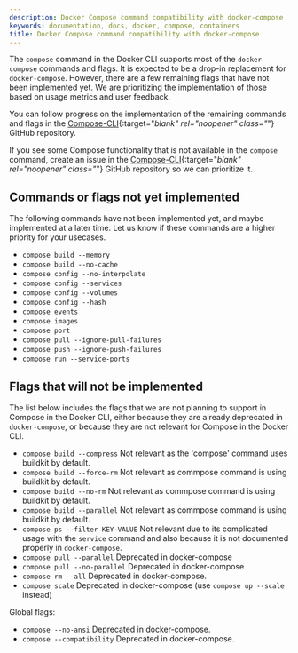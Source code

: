 ```yaml
---
description: Docker Compose command compatibility with docker-compose
keywords: documentation, docs, docker, compose, containers
title: Docker Compose command compatibility with docker-compose
---
```


The `compose` command in the Docker CLI supports most of the `docker-compose` commands and flags. It is expected to be a drop-in replacement for `docker-compose`. However, there are a few remaining flags that have not been implemented yet. We are prioritizing the implementation of those based on usage metrics and user feedback.

You can follow progress on the implementation of the remaining commands and flags in the  [Compose-CLI](https://github.com/docker/compose-cli/issues/1283){:target="_blank" rel="noopener" class="_"} GitHub repository.

If you see some Compose functionality that is not available in the `compose` command, create an issue in the [Compose-CLI](https://github.com/docker/compose-cli/issues){:target="_blank" rel="noopener" class="_"} GitHub repository so we can prioritize it.

## Commands or flags not yet implemented

The following commands have not been implemented yet, and maybe implemented at a later time.
Let us know if these commands are a higher priority for your usecases.

* `compose build --memory`
* `compose build --no-cache`
* `compose config --no-interpolate`
* `compose config --services`
* `compose config --volumes`
* `compose config --hash`
* `compose events`
* `compose images`
* `compose port`
* `compose pull --ignore-pull-failures`
* `compose push --ignore-push-failures`
* `compose run --service-ports`

## Flags that will not be implemented

The list below includes the flags that we are not planning to support in Compose in the Docker CLI,
either because they are already deprecated in `docker-compose`, or because they are not relevant for Compose in the Docker CLI.

* `compose build --compress` Not relevant as the 'compose' command uses buildkit by default.
* `compose build --force-rm` Not relevant as commpose command is using buildkit by default.
* `compose build --no-rm` Not relevant as commpose command is using buildkit by default.
* `compose build --parallel` Not relevant as commpose command is using buildkit by default.
* `compose ps --filter KEY-VALUE` Not relevant due to its complicated usage with the `service` command and also because it is not documented properly in `docker-compose`.
* `compose pull --parallel` Deprecated in docker-compose
* `compose pull --no-parallel` Deprecated in docker-compose
* `compose rm --all` Deprecated in docker-compose.
* `compose scale` Deprecated in docker-compose (use `compose up --scale` instead)

Global flags:

* `compose --no-ansi` Deprecated in docker-compose.
* `compose --compatibility` Deprecated in docker-compose.

